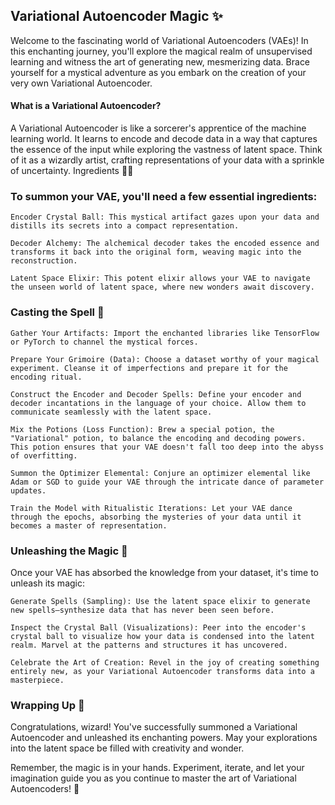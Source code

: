 ## Variational Autoencoder Magic ✨

Welcome to the fascinating world of Variational Autoencoders (VAEs)! In this enchanting journey, you'll explore the magical realm of unsupervised learning and witness the art of generating new, mesmerizing data. Brace yourself for a mystical adventure as you embark on the creation of your very own Variational Autoencoder.

#### What is a Variational Autoencoder?

A Variational Autoencoder is like a sorcerer's apprentice of the machine learning world. It learns to encode and decode data in a way that captures the essence of the input while exploring the vastness of latent space. Think of it as a wizardly artist, crafting representations of your data with a sprinkle of uncertainty.
Ingredients 🧙‍♂️

### To summon your VAE, you'll need a few essential ingredients:

    Encoder Crystal Ball: This mystical artifact gazes upon your data and distills its secrets into a compact representation.

    Decoder Alchemy: The alchemical decoder takes the encoded essence and transforms it back into the original form, weaving magic into the reconstruction.

    Latent Space Elixir: This potent elixir allows your VAE to navigate the unseen world of latent space, where new wonders await discovery.

### Casting the Spell 🌌

    Gather Your Artifacts: Import the enchanted libraries like TensorFlow or PyTorch to channel the mystical forces.

    Prepare Your Grimoire (Data): Choose a dataset worthy of your magical experiment. Cleanse it of imperfections and prepare it for the encoding ritual.

    Construct the Encoder and Decoder Spells: Define your encoder and decoder incantations in the language of your choice. Allow them to communicate seamlessly with the latent space.

    Mix the Potions (Loss Function): Brew a special potion, the "Variational" potion, to balance the encoding and decoding powers. This potion ensures that your VAE doesn't fall too deep into the abyss of overfitting.

    Summon the Optimizer Elemental: Conjure an optimizer elemental like Adam or SGD to guide your VAE through the intricate dance of parameter updates.

    Train the Model with Ritualistic Iterations: Let your VAE dance through the epochs, absorbing the mysteries of your data until it becomes a master of representation.

### Unleashing the Magic 🌟

Once your VAE has absorbed the knowledge from your dataset, it's time to unleash its magic:

    Generate Spells (Sampling): Use the latent space elixir to generate new spells—synthesize data that has never been seen before.

    Inspect the Crystal Ball (Visualizations): Peer into the encoder's crystal ball to visualize how your data is condensed into the latent realm. Marvel at the patterns and structures it has uncovered.

    Celebrate the Art of Creation: Revel in the joy of creating something entirely new, as your Variational Autoencoder transforms data into a masterpiece.

### Wrapping Up 🎉

Congratulations, wizard! You've successfully summoned a Variational Autoencoder and unleashed its enchanting powers. May your explorations into the latent space be filled with creativity and wonder.

Remember, the magic is in your hands. Experiment, iterate, and let your imagination guide you as you continue to master the art of Variational Autoencoders! 🚀
